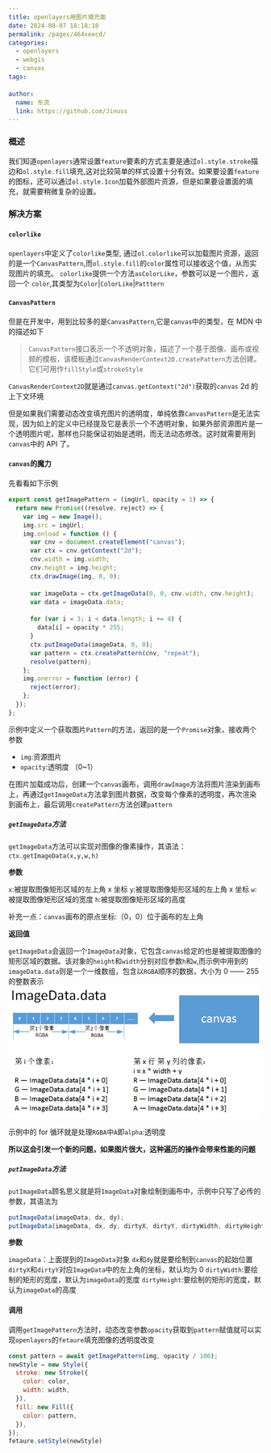 ```yaml
---
title: openlayers用图片填充面
date: 2024-08-07 18:18:18
permalink: /pages/464xeecd/
categories:
  - openlayers
  - webgis
  - canvas
tags:

author:
  name: 东流
  link: https://github.com/Jinuss
---
```


### 概述

我们知道`openlayers`通常设置`feature`要素的方式主要是通过`ol.style.stroke`描边和`ol.style.fill`填充,这对比较简单的样式设置十分有效。如果要设置`feature`的图标，还可以通过`ol.style.Icon`加载外部图片资源，但是如果要设置面的填充，就需要稍微复杂的设置。

### 解决方案

#### `colorlike`

`openlayers`中定义了`colorlike`类型, 通过`ol.colorlike`可以加载图片资源，返回的是一个`CanvasPattern`,而`ol.style.fill`的`color`属性可以接收这个值，从而实现图片的填充。
`colorlike`提供一个方法`asColorLike`，参数可以是一个图片，返回一个 `color`,其类型为`Color`|`ColorLike`|`Patttern`

#### `CanvasPattern`

但是在开发中，用到比较多的是`CanvasPattern`,它是`canvas`中的类型，在 MDN 中的描述如下

> `CanvasPattern`接口表示一个不透明对象，描述了一个基于图像、画布或视频的模板，该模板通过`CanvasRenderContext2D.createPattern`方法创建。
> 它们可用作`fillStyle`或`strokeStyle`

`CanvasRenderContext2D`就是通过`canvas.getContext("2d")`获取的`canvas` 2d 的上下文环境

但是如果我们需要动态改变填充图片的透明度，单纯依靠`CanvasPattern`是无法实现，因为如上的定义中已经提及它是表示一个不透明对象，如果外部资源图片是一个透明图片呢，那样也只能保证初始是透明，而无法动态修改。这时就需要用到`canvas`中的 API 了。

#### `canvas`的魔力

先看看如下示例

```js
export const getImagePattern = (imgUrl, opacity = 1) => {
  return new Promise((resolve, reject) => {
    var img = new Image();
    img.src = imgUrl;
    img.onload = function () {
      var cnv = document.createElement("canvas");
      var ctx = cnv.getContext("2d");
      cnv.width = img.width;
      cnv.height = img.height;
      ctx.drawImage(img, 0, 0);

      var imageData = ctx.getImageData(0, 0, cnv.width, cnv.height);
      var data = imageData.data;

      for (var i = 3; i < data.length; i += 4) {
        data[i] = opacity * 255;
      }
      ctx.putImageData(imageData, 0, 0);
      var pattern = ctx.createPattern(cnv, "repeat");
      resolve(pattern);
    };
    img.onerror = function (error) {
      reject(error);
    };
  });
};
```

示例中定义一个获取图片`Pattern`的方法，返回的是一个`Promise`对象，接收两个参数

- `img`:资源图片
- `opacity`:透明度 （0~1）

在图片加载成功后，创建一个`canvas`画布，调用`drawImage`方法将图片渲染到画布上，再通过`getImageData`方法拿到图片数据，改变每个像素的透明度，再次渲染到画布上，最后调用`createPattern`方法创建`pattern`

##### `getImageData`方法

`getImageData`方法可以实现对图像的像素操作，其语法：`ctx.getImageData(x,y,w,h)`

**参数**

`x`:被提取图像矩形区域的左上角 x 坐标
`y`:被提取图像矩形区域的左上角 x 坐标
`w`:被提取图像矩形区域的宽度
`h`:被提取图像矩形区域的高度

补充一点：`canvas`画布的原点坐标:（0，0）位于画布的左上角

**返回值**

`getImageData`会返回一个`ImageData`对象，它包含`canvas`给定的也是被提取图像的矩形区域的数据。该对象的`height`和`width`分别对应参数`h`和`w`,而示例中用到的`imageData.data`则是一个一维数组，包含以`RGBA`顺序的数据，大小为 0 —— 255 的整数表示
<img src="../../Demo/image/imageData.jpeg"/>

示例中的 for 循环就是处理`RGBA`中`A`即`alpha`:透明度

**所以这会引发一个新的问题，如果图片很大，这种遍历的操作会带来性能的问题**

##### `putImageData`方法

`putImageData`顾名思义就是将`ImageData`对象绘制到画布中，示例中只写了必传的参数，其语法为

```js
putImageData(imageData, dx, dy);
putImageData(imageData, dx, dy, dirtyX, dirtyY, dirtyWidth, dirtyHeight);
```

**参数**

`imageData`：上面提到的`ImageData`对象
`dx`和`dy`就是要绘制到`canvas`的起始位置
`dirtyX`和`dirtyY`对应`ImageData`中的左上角的坐标，默认均为 0
`dirtyWidth`:要绘制的矩形的宽度，默认为`imageData`的宽度
`dirtyHeight`:要绘制的矩形的宽度，默认为`imageData`的高度

#### 调用
  调用`getImagePattern`方法时，动态改变参数`opacity`获取到`pattern`赋值就可以实现`openlayers`的`fetaure`填充图像的透明度改变
```js
const pattern = await getImagePattern(img, opacity / 100);
newStyle = new Style({
  stroke: new Stroke({
    color: color,
    width: width,
  }),
  fill: new Fill({
    color: pattern,
  }),
});
fetaure.setStyle(newStyle)
```
